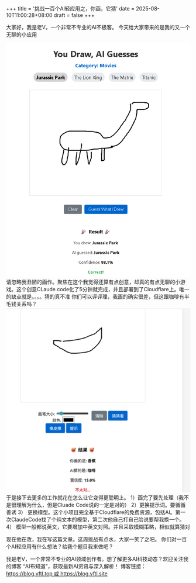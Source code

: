 +++
title = '挑战一百个AI轻应用之，你画，它猜'
date = 2025-08-10T11:00:28+08:00
draft = false
+++

大家好，我是老V。一个非常不专业的AI不极客。
今天给大家带来的是我的又一个无聊的小应用

![UI](Draw_Guess.png)
请忽略我丑陋的画作。聚焦在这个我觉得还算有点创意，却真的有点无聊的小游戏。这个创意CLaude code化了5分钟就完成，并且部署到了Cloudflare上。唯一的缺点就是。。。。猜的真不准
你们可以评评理，我画的确实很差，但这跟咖啡有半毛钱关系吗？
![猜错的图](Draw_Guess2.png)
于是接下去更多的工作就花在怎么让它变得更聪明上。
1）画完了要先处理（我不是很理解为什么，但是Cluade Code说的一定是对的）
2）更换提示词。要循循善诱
3） 更换模型。这个小项目完全基于Cloudflare的免费资源，包括AI。第一次ClaudeCode找了个纯文本的模型，第二次他自己打自己脸说要帮我换一个。
4） 模型一般都说英文，它要增加中英文对照。并且采取模糊策略，相似就算猜对

现在他在改，我在写这篇文章。这周挑战有点水，大家一笑了之吧。
你们对一百个AI轻应用有什么想法？给我个题目我来做吧？


我是老V，一个非常不专业的AI领域创作者。想了解更多AI科技动态？欢迎关注我的博客 “AI布知道”，获取最新AI资讯与深入解析！ 博客链接：https://blog.vftl.top 或 https://blog.vftl.site
